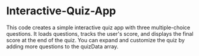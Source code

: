 # Interactive-Quiz-App
This code creates a simple interactive quiz app with three multiple-choice questions. It loads questions, tracks the user's score, and displays the final score at the end of the quiz. You can expand and customize the quiz by adding more questions to the quizData array.
